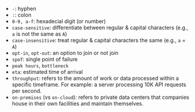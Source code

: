 - `-`: hyphen
- `:`: colon
- `0-9, a-f`: hexadecial digit (or number)
- `case-sensitive`: differentiate between regular & capital characters (e.g., `a` is not the same as `A`)
- `case-insensitive`: treat regular & capital characters the same (e.g., `a` = `A`)
- `opt-in`, `opt-out`: an option to join or not join
- `spof`: single point of failure
- `peak hours`, `bottleneck`
- `eta`: estimated time of arrival
- `throughput`: refers to the amount of work or data processed within a specific timeframe. For example: a server processing 10K API requests per second.
- `on-premises` (vs `on-cloud`): refers to private data centers that companies house in their own facilities and maintain themselves.
